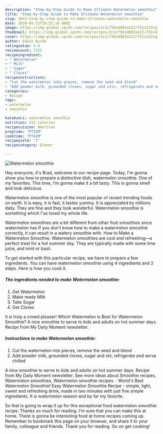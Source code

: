 ```yaml
---
description: "Step-by-Step Guide to Make Ultimate Watermelon smoothie"
title: "Step-by-Step Guide to Make Ultimate Watermelon smoothie"
slug: 3643-step-by-step-guide-to-make-ultimate-watermelon-smoothie
date: 2020-05-22T19:53:14.880Z
image: https://img-global.cpcdn.com/recipes/2c1cf561d803a122/751x532cq70/watermelon-smoothie-recipe-main-photo.jpg
thumbnail: https://img-global.cpcdn.com/recipes/2c1cf561d803a122/751x532cq70/watermelon-smoothie-recipe-main-photo.jpg
cover: https://img-global.cpcdn.com/recipes/2c1cf561d803a122/751x532cq70/watermelon-smoothie-recipe-main-photo.jpg
author: Edwin Burke
ratingvalue: 4.4
reviewcount: 7221
recipeingredient:
- " Watermelon"
- " Milk"
- " Sugar"
- " Cloves"
recipeinstructions:
- "Cut the watermelon into pieces, remove the seed and blend"
- "Add powder milk, grounded cloves, sugar and stir, refrigerate and serve chilled"
categories:
- Recipe
tags:
- watermelon
- smoothie

katakunci: watermelon smoothie 
nutrition: 213 calories
recipecuisine: American
preptime: "PT32M"
cooktime: "PT42M"
recipeyield: "1"
recipecategory: Dinner

---
```



![Watermelon smoothie](https://img-global.cpcdn.com/recipes/2c1cf561d803a122/751x532cq70/watermelon-smoothie-recipe-main-photo.jpg)

Hey everyone, it's Brad, welcome to our recipe page. Today, I'm gonna show you how to prepare a distinctive dish, watermelon smoothie. One of my favorites. This time, I'm gonna make it a bit tasty. This is gonna smell and look delicious.

Watermelon smoothie is one of the most popular of recent trending foods on earth. It is easy, it is fast, it tastes yummy. It is appreciated by millions daily. They are fine and they look wonderful. Watermelon smoothie is something which I've loved my whole life.

Watermelon smoothies are a bit different from other fruit smoothies since watermelon has If you don&#39;t know how to make a watermelon smoothie correctly, it can result in a watery smoothie with. How to Make a Watermelon Smoothie. Watermelon smoothies are cool and refreshing—a perfect treat for a hot summer day. They are typically made with some lime juice, and mint or basil.


To get started with this particular recipe, we have to prepare a few ingredients. You can have watermelon smoothie using 4 ingredients and 2 steps. Here is how you cook it.

<!--inarticleads1-->

##### The ingredients needed to make Watermelon smoothie:

1. Get  Watermelon
1. Make ready  Milk
1. Take  Sugar
1. Get  Cloves


It is truly a crowd pleaser! Which Watermelon Is Best for Watermelon Smoothie? A nice smoothie to serve to kids and adults on hot summer days. Recipe from My Daily Moment newsletter. 

<!--inarticleads2-->

##### Instructions to make Watermelon smoothie:

1. Cut the watermelon into pieces, remove the seed and blend
1. Add powder milk, grounded cloves, sugar and stir, refrigerate and serve chilled


A nice smoothie to serve to kids and adults on hot summer days. Recipe from My Daily Moment newsletter. See more ideas about Smoothie recipes, Watermelon smoothies, Watermelon smoothie recipes. · World&#39;s Best Watermelon Smoothie! Easy Watermelon Smoothie Recipe - simple, light, sweet and refreshing drink, made in two minutes with just five simple ingredients. It is watermelon season and by far my favorite. 

So that is going to wrap it up for this exceptional food watermelon smoothie recipe. Thanks so much for reading. I'm sure that you can make this at home. There is gonna be interesting food at home recipes coming up. Remember to bookmark this page on your browser, and share it to your family, colleague and friends. Thank you for reading. Go on get cooking!
